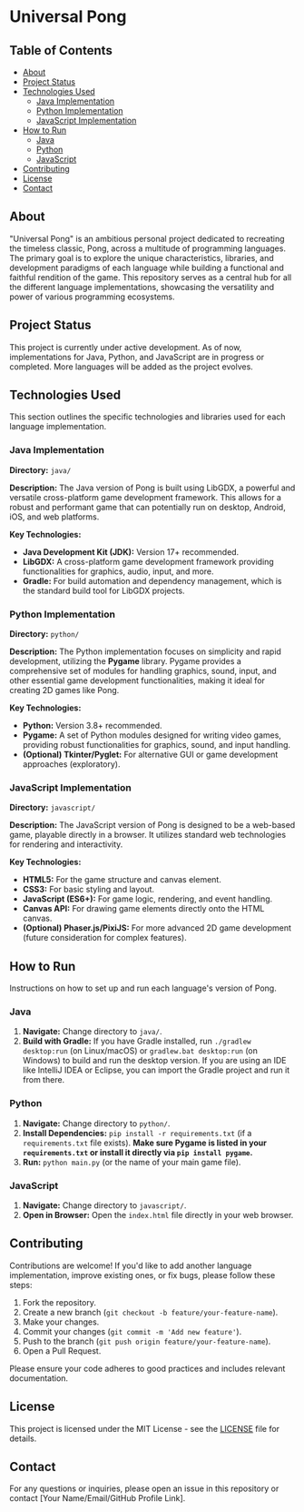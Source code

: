 # Universal Pong

## Table of Contents

- [About](#about)
- [Project Status](#project-status)
- [Technologies Used](#technologies-used)
  - [Java Implementation](#java-implementation)
  - [Python Implementation](#python-implementation)
  - [JavaScript Implementation](#javascript-implementation)
- [How to Run](#how-to-run)
  - [Java](#java)
  - [Python](#python)
  - [JavaScript](#javascript)
- [Contributing](#contributing)
- [License](#license)
- [Contact](#contact)

## About

"Universal Pong" is an ambitious personal project dedicated to recreating the timeless classic, Pong, across a multitude of programming languages. The primary goal is to explore the unique characteristics, libraries, and development paradigms of each language while building a functional and faithful rendition of the game. This repository serves as a central hub for all the different language implementations, showcasing the versatility and power of various programming ecosystems.

## Project Status

This project is currently under active development. As of now, implementations for Java, Python, and JavaScript are in progress or completed. More languages will be added as the project evolves.

## Technologies Used

This section outlines the specific technologies and libraries used for each language implementation.

### Java Implementation

**Directory:** `java/`

**Description:** The Java version of Pong is built using LibGDX, a powerful and versatile cross-platform game development framework. This allows for a robust and performant game that can potentially run on desktop, Android, iOS, and web platforms.

**Key Technologies:**

* **Java Development Kit (JDK):** Version 17+ recommended.
* **LibGDX:** A cross-platform game development framework providing functionalities for graphics, audio, input, and more.
* **Gradle:** For build automation and dependency management, which is the standard build tool for LibGDX projects.

### Python Implementation

**Directory:** `python/`

**Description:** The Python implementation focuses on simplicity and rapid development, utilizing the **Pygame** library. Pygame provides a comprehensive set of modules for handling graphics, sound, input, and other essential game development functionalities, making it ideal for creating 2D games like Pong.

**Key Technologies:**

* **Python:** Version 3.8+ recommended.
* **Pygame:** A set of Python modules designed for writing video games, providing robust functionalities for graphics, sound, and input handling.
* **(Optional) Tkinter/Pyglet:** For alternative GUI or game development approaches (exploratory).

### JavaScript Implementation

**Directory:** `javascript/`

**Description:** The JavaScript version of Pong is designed to be a web-based game, playable directly in a browser. It utilizes standard web technologies for rendering and interactivity.

**Key Technologies:**

* **HTML5:** For the game structure and canvas element.
* **CSS3:** For basic styling and layout.
* **JavaScript (ES6+):** For game logic, rendering, and event handling.
* **Canvas API:** For drawing game elements directly onto the HTML canvas.
* **(Optional) Phaser.js/PixiJS:** For more advanced 2D game development (future consideration for complex features).

## How to Run

Instructions on how to set up and run each language's version of Pong.

### Java

1.  **Navigate:** Change directory to `java/`.
2.  **Build with Gradle:** If you have Gradle installed, run `./gradlew desktop:run` (on Linux/macOS) or `gradlew.bat desktop:run` (on Windows) to build and run the desktop version. If you are using an IDE like IntelliJ IDEA or Eclipse, you can import the Gradle project and run it from there.

### Python

1.  **Navigate:** Change directory to `python/`.
2.  **Install Dependencies:** `pip install -r requirements.txt` (if a `requirements.txt` file exists). **Make sure Pygame is listed in your `requirements.txt` or install it directly via `pip install pygame`.**
3.  **Run:** `python main.py` (or the name of your main game file).

### JavaScript

1.  **Navigate:** Change directory to `javascript/`.
2.  **Open in Browser:** Open the `index.html` file directly in your web browser.

## Contributing

Contributions are welcome! If you'd like to add another language implementation, improve existing ones, or fix bugs, please follow these steps:

1.  Fork the repository.
2.  Create a new branch (`git checkout -b feature/your-feature-name`).
3.  Make your changes.
4.  Commit your changes (`git commit -m 'Add new feature'`).
5.  Push to the branch (`git push origin feature/your-feature-name`).
6.  Open a Pull Request.

Please ensure your code adheres to good practices and includes relevant documentation.

## License

This project is licensed under the MIT License - see the [LICENSE](LICENSE) file for details.

## Contact

For any questions or inquiries, please open an issue in this repository or contact [Your Name/Email/GitHub Profile Link].
